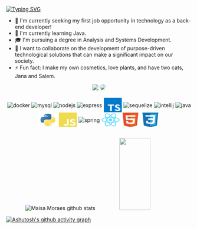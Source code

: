 [![Typing SVG](https://readme-typing-svg.herokuapp.com/?color=e06c75&size=35&center=true&vCenter=true&width=1000&lines=HELLO,+My+name+is+Maisa+Moraes;Welcome+to+my+GitHub!+🙂)](https://git.io/typing-svg)

- 🔭 I'm currently seeking my first job opportunity in technology as a back-end developer!
- 🌱 I'm currently learning Java.
- 🎓 I'm pursuing a degree in Analysis and Systems Development.
- 👯 I want to collaborate on the development of purpose-driven technological solutions that can make a significant impact on our society.
- ⚡ Fun fact: I make my own cosmetics, love plants, and have two cats, Jana and Salem.

<div align="center"> 
  <a href = "mailto:maisa.moraes@outlook.com"> <img src="https://img.shields.io/badge/Microsoft_Outlook-0078D4?style=for-the-badge&logo=microsoft-outlook&logoColor=white"></a>
  <a href="https://www.linkedin.com/in/maisacmoraes/" target="_blank"><img src="https://img.shields.io/badge/-LinkedIn-%230077B5?style=for-the-badge&logo=linkedin&logoColor=white" style="border-radius: 30px" target="_blank"></a> 
</div>

</div>
<div align="center"><br>
  <img align="center" alt="docker" height="40" width="50" src="https://cdn.jsdelivr.net/gh/devicons/devicon/icons/docker/docker-original.svg" />
  <img align="center" alt="mysql" height="40" width="50" src="https://cdn.jsdelivr.net/gh/devicons/devicon/icons/mysql/mysql-original-wordmark.svg" />
  <img align="center" alt="nodejs" height="40" width="50" src="https://cdn.jsdelivr.net/gh/devicons/devicon/icons/nodejs/nodejs-original-wordmark.svg" />
  <img align="center" alt="express" height="40" width="50" src="https://cdn.jsdelivr.net/gh/devicons/devicon/icons/express/express-original.svg" />
  <img align="center" alt="typescript" height="40" width="50" src="https://raw.githubusercontent.com/devicons/devicon/master/icons/typescript/typescript-plain.svg">
  <img align="center" alt="sequelize" height="40" width="50"img src="https://cdn.jsdelivr.net/gh/devicons/devicon/icons/sequelize/sequelize-plain.svg" />
  <img align="center" alt="intellij" height="40" width="50" src="https://cdn.jsdelivr.net/gh/devicons/devicon/icons/intellij/intellij-original.svg">
  <img align="center" alt="java" height="40" width="50"img src="https://cdn.jsdelivr.net/gh/devicons/devicon/icons/java/java-original.svg" />
  <img align="center" alt="Python" height="40" width="50" src="https://raw.githubusercontent.com/devicons/devicon/master/icons/python/python-original.svg">
  <img align="center" alt="JavaScript" height="40" width="50" src="https://raw.githubusercontent.com/devicons/devicon/master/icons/javascript/javascript-plain.svg">
  <img align="center" alt="spring" height="40" width="50"src="https://cdn.jsdelivr.net/gh/devicons/devicon/icons/spring/spring-original-wordmark.svg" />
  <img align="center" alt="React" height="40" width="50" src="https://raw.githubusercontent.com/devicons/devicon/master/icons/react/react-original.svg">
  <img align="center" alt="HTML" height="40" width="50" src="https://raw.githubusercontent.com/devicons/devicon/master/icons/html5/html5-original.svg">
  <img align="center" alt="CSS" height="40" width="50" src="https://raw.githubusercontent.com/devicons/devicon/master/icons/css3/css3-original.svg">
      
          
</div>

##

<div align="center">  
  <img width="49%" height="195px" src="https://github-readme-stats.vercel.app/api?username=maisacmoraes&show_icons=true&count_private=true&hide_border=true&theme=onedark" alt="Maisa Moraes github stats" /> 
  <img width="41%" height="195px" src="https://github-readme-stats.vercel.app/api/top-langs/?username=maisacmoraes&layout=compact&hide_border=true&&theme=onedark" />
</div>


[![Ashutosh's github activity graph](https://github-readme-activity-graph.vercel.app/graph?username=maisacmoraes&bg_color=282c34&color=e5c07b&line=e06c75&point=98c379&area=true&hide_border=true&title_color=e5c07b)](https://github.com/ashutosh00710/github-readme-activity-graph)




